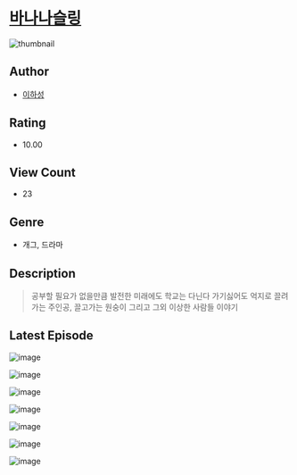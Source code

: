 # [바나나슬링](https://comic.naver.com/challenge/list?titleId=811073)
![thumbnail](https://image-comic.pstatic.net/user_contents_data/challenge_comic/2023/05/25/365318/upload_3978196009168812385_480x623.jpeg)

## Author
- [이하성](https://comic.naver.com/artistTitle?id=365318)

## Rating
- 10.00

## View Count
- 23

## Genre
- 개그, 드라마

## Description
> 공부할 필요가 없을만큼 발전한 미래에도 학교는 다닌다 가기싫어도 억지로 끌려가는 주인공, 끌고가는 원숭이 그리고 그외 이상한 사람들 이야기


## Latest Episode
![image](https://image-comic.pstatic.net/user_contents_data/challenge_comic/2023/05/25/365318/upload_7161342862890711142.jpeg)

![image](https://image-comic.pstatic.net/user_contents_data/challenge_comic/2023/05/25/365318/upload_3617624372747120947.jpeg)

![image](https://image-comic.pstatic.net/user_contents_data/challenge_comic/2023/05/25/365318/upload_7148449986070786659.jpeg)

![image](https://image-comic.pstatic.net/user_contents_data/challenge_comic/2023/05/25/365318/upload_7003209988321993013.jpeg)

![image](https://image-comic.pstatic.net/user_contents_data/challenge_comic/2023/05/25/365318/upload_7292516803467044145.jpeg)

![image](https://image-comic.pstatic.net/user_contents_data/challenge_comic/2023/05/25/365318/upload_7365695698326926391.jpeg)

![image](https://image-comic.pstatic.net/user_contents_data/challenge_comic/2023/05/25/365318/upload_7149289793169940833.jpeg)
